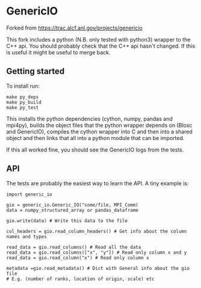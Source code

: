 # GenericIO

Forked from https://trac.alcf.anl.gov/projects/genericio

This fork includes a python (N.B. only tested with python3) wrapper to the C++ api. You should probably check that the C++ api hasn't changed. If this is useful it might be useful to merge back.

## Getting started

To install run:
```
make py_deps
make py_build
make py_test
```

This installs the python dependencies (cython, numpy, pandas and mpi4py), builds the object files that the python wrapper depends on (Blosc and GenericIO), compiles the cython wrapper into C and then into a shared object and then links that all into a python module that can be imported.

If this all worked fine, you should see the GenericIO logs from the tests.


## API

The tests are probably the easiest way to learn the API. A tiny example is:

```
import generic_io

gio = generic_io.Generic_IO("some/file, MPI_Comm)
data = numpy_structured_array or pandas_dataframe

gio.write(data) # Write this data to the file

col_headers = gio.read_column_headers() # Get info about the column names and types

read_data = gio.read_columns() # Read all the data
read_data = gio.read_columns(["x", "y"]) # Read only column x and y
read_data = gio.read_column("x") # Read only column x

metadata =gio.read_metadata() # Dict with General info about the gio file
# E.g. (number of ranks, location of origin, scale) etc
```
